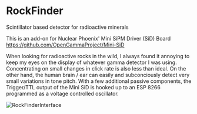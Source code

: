 # RockFinder
Scintillator based detector for radioactive minerals

This is an add-on for Nuclear Phoenix' Mini SiPM Driver (SiD) Board https://github.com/OpenGammaProject/Mini-SiD

When looking for radioactive rocks in the wild, I always found it annoying to keep my eyes on the display of whatever gamma detector I was using. Concentrating on small changes in click rate is also less than ideal.
On the other hand, the human brain / ear can easily and subconciously detect very small variations in tone pitch.
With a few additional passive components, the Trigger/TTL output of the Mini SiD is hooked up to an ESP 8266 programmed as a voltage controlled oscillator.

![RockFinderInterface](https://github.com/dc1rdb/RockFinder/assets/9314230/5ff0d807-3688-4ef7-9e6d-1928bef064ec)
